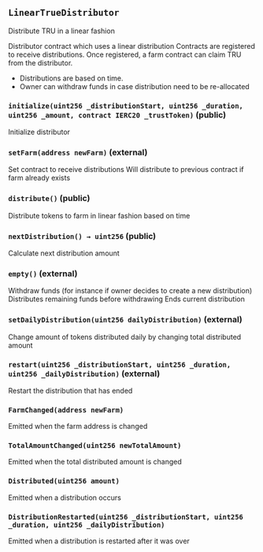 ## `LinearTrueDistributor`

Distribute TRU in a linear fashion


Distributor contract which uses a linear distribution
Contracts are registered to receive distributions. Once registered,
a farm contract can claim TRU from the distributor.
- Distributions are based on time.
- Owner can withdraw funds in case distribution need to be re-allocated


### `initialize(uint256 _distributionStart, uint256 _duration, uint256 _amount, contract IERC20 _trustToken)` (public)



Initialize distributor


### `setFarm(address newFarm)` (external)



Set contract to receive distributions
Will distribute to previous contract if farm already exists


### `distribute()` (public)



Distribute tokens to farm in linear fashion based on time

### `nextDistribution() → uint256` (public)



Calculate next distribution amount


### `empty()` (external)



Withdraw funds (for instance if owner decides to create a new distribution)
Distributes remaining funds before withdrawing
Ends current distribution

### `setDailyDistribution(uint256 dailyDistribution)` (external)



Change amount of tokens distributed daily by changing total distributed amount


### `restart(uint256 _distributionStart, uint256 _duration, uint256 _dailyDistribution)` (external)



Restart the distribution that has ended


### `FarmChanged(address newFarm)`



Emitted when the farm address is changed


### `TotalAmountChanged(uint256 newTotalAmount)`



Emitted when the total distributed amount is changed


### `Distributed(uint256 amount)`



Emitted when a distribution occurs


### `DistributionRestarted(uint256 _distributionStart, uint256 _duration, uint256 _dailyDistribution)`



Emitted when a distribution is restarted after it was over

